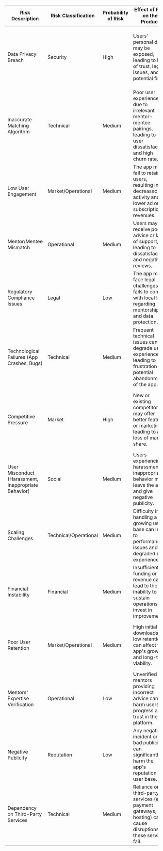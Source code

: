 | **Risk Description**                               | **Risk Classification** | **Probability of Risk** | **Effect of Risk on the Product**                                                                                                      | **Risk Assessment**                                                                                      |
|----------------------------------------------------|-------------------------|-------------------------|----------------------------------------------------------------------------------------------------------------------------------------|-----------------------------------------------------------------------------------------------------------|
| Data Privacy Breach                                | Security                | High                    | Users' personal data may be exposed, leading to loss of trust, legal issues, and potential fines.                                      | Critical - Implement robust encryption, regular security audits, and compliance with data protection regulations. |
| Inaccurate Matching Algorithm                      | Technical               | Medium                  | Poor user experience due to irrelevant mentor-mentee pairings, leading to user dissatisfaction and high churn rate.                    | High - Continuously improve the algorithm using user feedback and machine learning techniques.                |
| Low User Engagement                                | Market/Operational      | Medium                  | The app may fail to retain users, resulting in decreased activity and lower ad or subscription revenues.                              | High - Implement gamification, regular content updates, and community-building features.                     |
| Mentor/Mentee Mismatch                             | Operational             | Medium                  | Users may receive poor advice or lack of support, leading to dissatisfaction and negative reviews.                                     | High - Enhance the onboarding process to better understand user goals and preferences.                        |
| Regulatory Compliance Issues                       | Legal                   | Low                     | The app may face legal challenges if it fails to comply with local laws regarding mentorship and data protection.                      | Medium - Regularly consult legal experts and ensure compliance with relevant laws and regulations.              |
| Technological Failures (App Crashes, Bugs)         | Technical               | Medium                  | Frequent technical issues can degrade user experience, leading to frustration and potential abandonment of the app.                    | High - Invest in robust QA testing, prompt bug fixes, and regular updates to improve app stability.             |
| Competitive Pressure                               | Market                  | High                    | New or existing competitors may offer better features or marketing, leading to a loss of market share.                                | High - Continuously innovate and improve features while maintaining competitive pricing and marketing strategies. |
| User Misconduct (Harassment, Inappropriate Behavior) | Social                  | Medium                  | Users experiencing harassment or inappropriate behavior may leave the app and give negative publicity.                                 | High - Implement strict community guidelines, reporting mechanisms, and active moderation.                      |
| Scaling Challenges                                 | Technical/Operational   | Medium                  | Difficulty in handling a growing user base can lead to performance issues and degraded user experience.                               | High - Invest in scalable infrastructure and efficient database management practices.                           |
| Financial Instability                              | Financial               | Medium                  | Insufficient funding or revenue can lead to the inability to sustain operations or invest in improvements.                             | High - Develop a solid business model, diversify revenue streams, and secure reliable funding sources.            |
| Poor User Retention                                | Market/Operational      | Medium                  | High initial downloads but low retention can affect the app's growth and long-term viability.                                          | High - Focus on user engagement strategies, personalized content, and continuous value delivery.                  |
| Mentors' Expertise Verification                    | Operational             | Low                     | Unverified mentors providing incorrect advice can harm users' progress and trust in the platform.                                      | Medium - Implement a thorough verification process and continuous monitoring of mentor activities.                |
| Negative Publicity                                 | Reputation              | Low                     | Any negative incident or bad publicity can significantly harm the app's reputation and user base.                                      | High - Maintain transparent communication, address issues promptly, and build a positive community image.          |
| Dependency on Third-Party Services                 | Technical               | Medium                  | Reliance on third-party services (e.g., payment gateways, hosting) can cause disruptions if these services fail.                      | High - Diversify third-party dependencies and have contingency plans in place.                                    |

